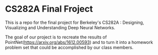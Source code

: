 # CS282A Final Froject

This is a repo for the final project for Berkeley's CS282A : Designing, Visualizing and Understanding Deep Neural Networks.

The goal of our project is to recreate the results of PointNet(https://arxiv.org/abs/1612.00593) and to turn it into a homework problem set that could be accomplished by our class members. 
